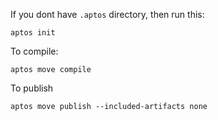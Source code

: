 If you dont have `.aptos` directory, then run this:
```
aptos init
```

To compile:
```
aptos move compile
```


To publish
```
aptos move publish --included-artifacts none
```